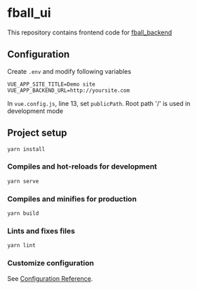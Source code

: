 # fball_ui

This repository contains frontend code for [fball_backend](https://github.com/ikivela/fball_ui/)

## Configuration

Create `.env` and modify following variables

```
VUE_APP_SITE_TITLE=Demo site
VUE_APP_BACKEND_URL=http://yoursite.com
```

In `vue.config.js`, line 13, set `publicPath`. Root path '/' is used in development mode

## Project setup

```
yarn install
```

### Compiles and hot-reloads for development

```
yarn serve
```

### Compiles and minifies for production

```
yarn build
```

### Lints and fixes files

```
yarn lint
```

### Customize configuration

See [Configuration Reference](https://cli.vuejs.org/config/).
